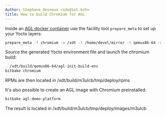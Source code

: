 ```yaml
---
Author: Stephane Desneux <sdx@iot.bzh>
title: How to build Chromium for AGL
---
```


Inside an [AGL docker container](https://download.automotivelinux.org/AGL/snapshots/sdk/docker/docker_agl_worker-generic-3.99.1.tar.xz)
use the facility tool `prepare_meta` to set up your Yocto layers:

```bash
prepare_meta -f chromium -o /xdt -l /home/devel/mirror -t qemux86-64 -e rm_work -e wipeconfig -e cleartemp
```

Source the generated Yocto environment file and launch the chromium build:

```bash
. /xdt/build/qemux86-64/agl-init-build-env
bitbake chromium
```

RPMs are then located in /xdt/build/m3ulcb/tmp/deploy/rpms

It's also possible to create an AGL image with Chromium preinstalled:
```bash
bitbake agl-demo-platform
```

The result is located in /xdt/build/m3ulcb/tmp/deploy/images/m3ulcb


